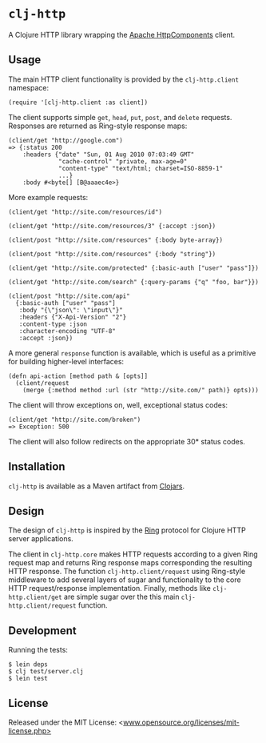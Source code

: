 # `clj-http`

A Clojure HTTP library wrapping the [Apache HttpComponents](http://hc.apache.org/) client.

## Usage

The main HTTP client functionality is provided by the `clj-http.client` namespace:

    (require '[clj-http.client :as client])

The client supports simple `get`, `head`, `put`, `post`, and `delete` requests. Responses are returned as Ring-style response maps:

    (client/get "http://google.com")
    => {:status 200
        :headers {"date" "Sun, 01 Aug 2010 07:03:49 GMT"
                  "cache-control" "private, max-age=0"
                  "content-type" "text/html; charset=ISO-8859-1"
                  ...}
        :body #<byte[] [B@aaaec4e>}

More example requests:

    (client/get "http://site.com/resources/id")

    (client/get "http://site.com/resources/3" {:accept :json})

    (client/post "http://site.com/resources" {:body byte-array})

    (client/post "http://site.com/resources" {:body "string"})

    (client/get "http://site.com/protected" {:basic-auth ["user" "pass"]})

    (client/get "http://site.com/search" {:query-params {"q" "foo, bar"}})

    (client/post "http://site.com/api"
      {:basic-auth ["user" "pass"]
       :body "{\"json\": \"input\"}"
       :headers {"X-Api-Version" "2"}
       :content-type :json
       :character-encoding "UTF-8"
       :accept :json})

A more general `response` function is available, which is useful as a primitive for building higher-level interfaces:

    (defn api-action [method path & [opts]]
      (client/request
        (merge {:method method :url (str "http://site.com/" path)} opts)))

The client will throw exceptions on, well, exceptional status codes:

    (client/get "http://site.com/broken")
    => Exception: 500

The client will also follow redirects on the appropriate 30* status codes.

## Installation

`clj-http` is available as a Maven artifact from [Clojars](http://clojars.org/clj-http).

## Design

The design of `clj-http` is inspired by the [Ring](http://github.com/mmcgrana/ring) protocol for Clojure HTTP server applications.

The client in `clj-http.core` makes HTTP requests according to a given Ring request map and returns Ring response maps corresponding the resulting HTTP response. The function `clj-http.client/request` using Ring-style middleware to add several layers of sugar and functionality to the core HTTP request/response implementation. Finally, methods like `clj-http.client/get` are simple sugar over the this main `clj-http.client/request` function.

## Development

Running the tests:

    $ lein deps
    $ clj test/server.clj
    $ lein test

## License

Released under the MIT License: <www.opensource.org/licenses/mit-license.php>
